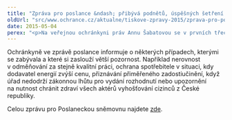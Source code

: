 ```yaml
---
title: "Zpráva pro poslance &ndash; přibývá podnětů, úspěšných šetření i případů, které si zaslouží pozornost"
oldUrl: "src/www.ochrance.cz/aktualne/tiskove-zpravy-2015/zprava-pro-poslance-pribyva-podnetu-uspesnych-setreni-i-pripadu-ktere-si-zaslou"
date: 2015-05-04
perex: "<p>Na veřejnou ochránkyni práv Annu Šabatovou se v prvních třech měsících roku obrátilo víc lidí, než tomu bylo loni ve stejném období. Rostoucí důvěru ilustruje stručná statistika v úvodu zprávy o činnosti v 1. čtvrtletí, kterou ochránkyně zaslala Poslanecké sněmovně.</p>"
---
```


<!-- imported from the old website -->

<p>Ochránkyně ve zprávě poslance informuje o některých případech, kterými se zabývala a které si zaslouží větší pozornost. Například nerovnost v odměňování za stejně kvalitní práci, ochrana spotřebitele v situaci, kdy dodavatel energií zvýší cenu, přiznávání přiměřeného zadostiučinění, když úřad nedodrží zákonnou lhůtu pro vydání rozhodnutí nebo upozornění na nutnost chránit zdraví všech aktérů vyhošťování cizinců z České republiky.</p>Celou zprávu pro Poslaneckou sněmovnu najdete <a href="https://www.ochrance.cz/zpravy-o-cinnosti/zpravy-pro-poslaneckou-snemovnu/">zde</a>.
